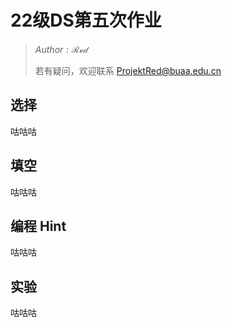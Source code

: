 # 22级DS第五次作业

> $Author : \mathcal{Red}$
>
> 若有疑问，欢迎联系 ProjektRed@buaa.edu.cn

## 选择

咕咕咕

## 填空

咕咕咕

## 编程 Hint

咕咕咕

## 实验

咕咕咕
